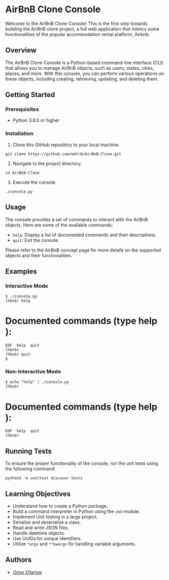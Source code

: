 
# AirBnB Clone Console

Welcome to the AirBnB Clone Console! This is the first step towards building the AirBnB clone project, a full web application that mimics some functionalities of the popular accommodation rental platform, Airbnb.

## Overview

The AirBnB Clone Console is a Python-based command-line interface (CLI) that allows you to manage AirBnB objects, such as users, states, cities, places, and more. With this console, you can perform various operations on these objects, including creating, retrieving, updating, and deleting them.

## Getting Started

### Prerequisites

-   Python 3.8.5 or higher

### Installation

1.  Clone this GitHub repository to your local machine.

`git clone https://github.com/m4tr0/AirBnB-Clone.git` 

2.  Navigate to the project directory.

`cd AirBnB-Clone` 

3.  Execute the console.

`./console.py` 

## Usage

The console provides a set of commands to interact with the AirBnB objects. Here are some of the available commands:

-   `help`: Display a list of documented commands and their descriptions.
-   `quit`: Exit the console.

Please refer to the AirBnB concept page for more details on the supported objects and their functionalities.

## Examples

### Interactive Mode

    $ ./console.py
    (hbnb) help

Documented commands (type help <topic>):
========================================
    EOF  help  quit
    (hbnb)
    (hbnb) quit
    $

### Non-Interactive Mode

    $ echo "help" | ./console.py
    (hbnb)

Documented commands (type help <topic>):
========================================
    EOF  help  quit
    (hbnb)

## Running Tests

To ensure the proper functionality of the console, run the unit tests using the following command:

`python3 -m unittest discover tests` 

## Learning Objectives

-   Understand how to create a Python package.
-   Build a command interpreter in Python using the `cmd` module.
-   Implement Unit testing in a large project.
-   Serialize and deserialize a class.
-   Read and write JSON files.
-   Handle datetime objects.
-   Use UUIDs for unique identifiers.
-   Utilize `*args` and `**kwargs` for handling variable arguments.

## Authors

-   [Omar Elfarissi](https://github.com/m4tr0)
